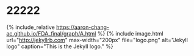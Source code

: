 # 22222
{% include_relative https://aaron-chang-ac.github.io/FDA_final/graph/A.html %}
{% include image.html url="http://jekyllrb.com"
max-width="200px" file="logo.png" alt="Jekyll logo"
caption="This is the Jekyll logo." %}

